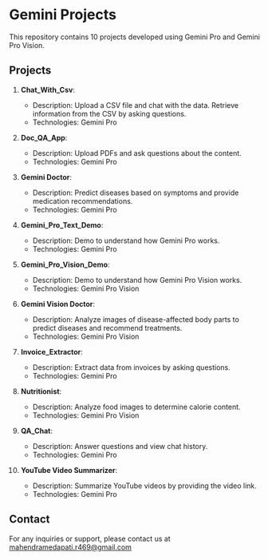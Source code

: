 # Gemini Projects

This repository contains 10 projects developed using Gemini Pro and Gemini Pro Vision.

## Projects

1. **Chat_With_Csv**:
   - Description: Upload a CSV file and chat with the data. Retrieve information from the CSV by asking questions.
   - Technologies: Gemini Pro

2. **Doc_QA_App**:
   - Description: Upload PDFs and ask questions about the content.
   - Technologies: Gemini Pro

3. **Gemini Doctor**:
   - Description: Predict diseases based on symptoms and provide medication recommendations.
   - Technologies: Gemini Pro

4. **Gemini_Pro_Text_Demo**:
   - Description: Demo to understand how Gemini Pro works.
   - Technologies: Gemini Pro

5. **Gemini_Pro_Vision_Demo**:
   - Description: Demo to understand how Gemini Pro Vision works.
   - Technologies: Gemini Pro Vision

6. **Gemini Vision Doctor**:
   - Description: Analyze images of disease-affected body parts to predict diseases and recommend treatments.
   - Technologies: Gemini Pro Vision

7. **Invoice_Extractor**:
   - Description: Extract data from invoices by asking questions.
   - Technologies: Gemini Pro

8. **Nutritionist**:
   - Description: Analyze food images to determine calorie content.
   - Technologies: Gemini Pro Vision

9. **QA_Chat**:
   - Description: Answer questions and view chat history.
   - Technologies: Gemini Pro

10. **YouTube Video Summarizer**:
    - Description: Summarize YouTube videos by providing the video link.
    - Technologies: Gemini Pro
   
## Contact

For any inquiries or support, please contact us at mahendramedapati.r469@gmail.com

